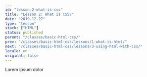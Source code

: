 ```yaml
---
id: "lesson-2-what-is-css"
title: "Lesson 2: What is CSS?"
date: "2019-12-27"
type: "lesson"
stack: ["HTML"]
status: published
parent: "/classes/basic-html-css/"
prev: "/classes/basic-html-css/lessons/1-what-is-html/"
next: "/classes/basic-html-css/lessons/3-using-html-with-css/"
locale: en
original: false
---
```


Lorem ipsum dolor